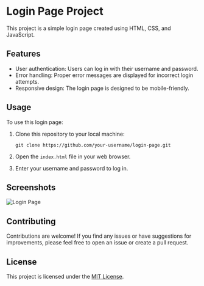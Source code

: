 # Login Page Project

This project is a simple login page created using HTML, CSS, and JavaScript.

## Features

- User authentication: Users can log in with their username and password.
- Error handling: Proper error messages are displayed for incorrect login attempts.
- Responsive design: The login page is designed to be mobile-friendly.

## Usage

To use this login page:

1. Clone this repository to your local machine:

   ```
   git clone https://github.com/your-username/login-page.git
   ```

2. Open the `index.html` file in your web browser.

3. Enter your username and password to log in.

## Screenshots

![Login Page](screenshots/login-page.png)

## Contributing

Contributions are welcome! If you find any issues or have suggestions for improvements, please feel free to open an issue or create a pull request.

## License

This project is licensed under the [MIT License](LICENSE).
